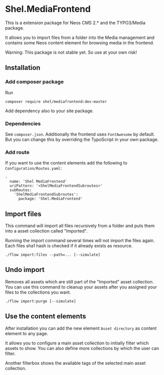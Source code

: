 Shel.MediaFrontend
==================

This is a extension package for Neos CMS 2.* and the TYPO3/Media package.

It allows you to import files from a folder into the Media management and contains some
Neos content element for browsing media in the frontend.

Warning: This package is not stable yet. So use at your own risk!

## Installation

### Add composer package

Run

    composer require shel/mediafrontend:dev-master
    
Add dependency also to your site package.
    
### Dependencies

See `composer.json`. Additionally the frontend uses `FontAwesome` by default. 
But you can change this by overriding the TypoScript in your own package.
    
### Add route

If you want to use the content elements add the following to `Configuration/Routes.yaml`:

    -
      name: 'Shel MediaFrontend'
      uriPattern: '<ShelMediaFrontendSubroutes>'
      subRoutes:
        'ShelMediaFrontendSubroutes':
          package: 'Shel.MediaFrontend'

## Import files

This command will import all files recursively from a folder and puts them into a
asset collection called "Imported".

Running the import command several times will not import the files again.
Each files sha1 hash is checked if it already exists as resource.

    ./flow import:files --path=... [--simulate] 
    
## Undo import

Removes all assets which are still part of the "Imported" asset collection.
You can use this command to cleanup your assets after you assigned your files to the
collections you want.

    ./flow import:purge [--simulate]

## Use the content elements

After installation you can add the new element `Asset directory` as content element to any page.

It allows you to configure a main asset collection to initially filter which assets to show.
You can also define more collections by which the user can filter.

Another filterbox shows the available tags of the selected main asset collection.
